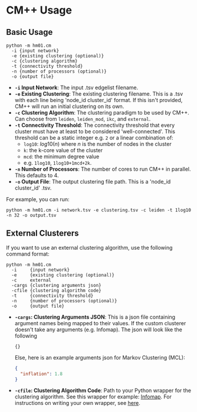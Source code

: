 # CM++ Usage

## Basic Usage

```
python -m hm01.cm
  -i {input network}
  -e {existing clustering (optional)}
  -c {clustering algorithm}
  -t {connectivity threshold}
  -n {number of processors (optional)}
  -o {output file}
```

- **`-i` Input Network**: The input .tsv edgelist filename.
- **`-e` Existing Clustering**: The existing clustering filename. This is a .tsv with each line being 'node_id cluster_id' format. If this isn't provided, CM++ will run an initial clustering on its own.
- **`-c` Clustering Algorithm**: The clustering paradigm to be used by CM++. Can choose from `leiden`, `leiden_mod`, `ikc`, and `external`.
- **`-t` Connectivity Threshold**: The connectivity threshold that every cluster must have at least to be considered 'well-connected'. This threshold can be a static integer e.g. `2` or a linear combination of:
  - `log10`: $log10(n)$ where $n$ is the number of nodes in the cluster
  - `k`: the k-core value of the cluster
  - `mcd`: the minimum degree value
  - e.g. `1log10`, `1log10+1mcd+2k`.
- **`-n` Number of Processors**: The number of cores to run CM++ in parallel. This defaults to 4.
- **`-o` Output File**: The output clustering file path. This is a 'node_id cluster_id' .tsv.

For example, you can run:

`python -m hm01.cm -i network.tsv -e clustering.tsv -c leiden -t 1log10 -n 32 -o output.tsv`

## External Clusterers

If you want to use an external clustering algorithm, use the following command format:

```
python -m hm01.cm
  -i     {input network}
  -e     {existing clustering (optional)}
  -c     external
  -cargs {clustering arguments json}
  -cfile {clustering algorithm code}
  -t     {connectivity threshold}
  -n     {number of processors (optional)}
  -o     {output file}
```

- **`-cargs`: Clustering Arguments JSON**: This is a json file containing argument names being mapped to their values. If the custom clusterer doesn't take any arguments (e.g. Infomap). The json will look like the following
  ```
  {}
  ```
  Else, here is an example arguments json for Markov Clustering (MCL):
  ```json
  {
    "inflation": 1.8
  }
  ```
- **`-cfile`: Clustering Algorithm Code**: Path to your Python wrapper for the clustering algorithm. See this wrapper for example: [Infomap](../hm01/clusterers/external_clusterers/infomap_wrapper.py). For instructions on writing your own wrapper, see [here](pipeline_customization.md#i-inserting-your-clustering-method-into-cm).
